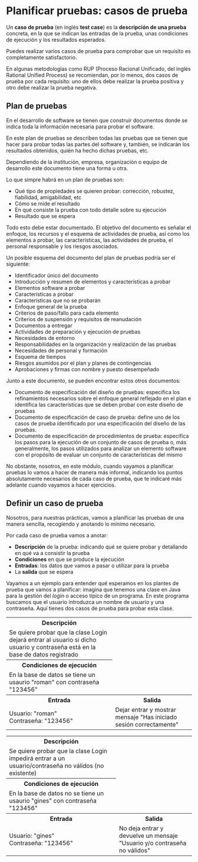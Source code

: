 # Planificar pruebas: casos de prueba
Un **caso de prueba** (en inglés **test case**) es la **descripción de una prueba** concreta, en la que se indican las entradas de la prueba, unas condiciones de ejecución y los resultados esperados.

Puedes realizar varios casos de prueba para comprobar que un requisito es completamente satisfactorio.

En algunas metodologías como RUP (Proceso Racional Unificado, del inglés Rational Unified Process) se recomiendan, por lo menos, dos casos de prueba por cada requisito: uno de ellos debe realizar la prueba positiva y otro debe realizar la prueba negativa.

## Plan de pruebas
En el desarrollo de software se tienen que construir documentos donde se indica toda la información necesaria para probar el software.

En este plan de pruebas se describen todas las pruebas que se tienen que hacer para probar todas las partes del software y, también, se indicarán los resultados obtenidos, quién ha hecho dichas pruebas, etc.

Dependiendo de la institución, empresa, organización o equipo de desarrollo este documento tiene una forma u otra.

Lo que simpre habrá en un plan de pruebas son:

- Qué tipo de propiedades se quieren probar: corrección, robustez, fiabilidad, amigabilidad, etc
- Cómo se mide el resultado
- En qué consiste la prueba con todo detalle sobre su ejecución
- Resultado que se espera

Todo esto debe estar documentado. El objetivo del documento es señalar el enfoque, los recursos y el esquema de actividades de prueba, así como los elementos a probar, las características, las actividades de prueba, el personal responsable y los riesgos asociados.

Un posible esquema del documento del plan de pruebas podría ser el siguiente:

- Identificador únicó del documento
- Introducción y resumen de elementos y características a probar
- Elementos software a probar
- Características a probar
- Características que no se probarán
- Enfoque general de la prueba
- Criterios de paso/fallo para cada elemento
- Criterios de suspensión y requisitos de reanudación
- Documentos a entregar
- Actividades de preparación y ejecución de pruebas
- Necesidades de entorno
- Responsabilidades en la organización y realización de las pruebas
- Necesidades de personal y formación
- Esquema de tiempos
- Riesgos asumidos por el plan y planes de contingencias
- Aprobaciones y firmas con nombre y puesto desempeñado

Junto a este documento, se pueden encontrar estos otros documentos:

- Documento de especificación del diseño de pruebas: especifica los refinamientos necesarios sobre el enfoque general reflejado en el plan e identifica las características que se deben probar con este diseño de pruebas
- Documento de especificación de caso de prueba: define uno de los casos de prueba identificado por una especificación del diseño de las pruebas.
- Documento de especificación de procedimientos de prueba: especifica los pasos para la ejecución de un conjunto de casos de prueba o, más generalmente, los pasos utilizados para analizar un elemento software con el propósito de evaluar un conjunto de características del mismo

No obstante, nosotros, en este módulo, cuando vayamos a planificar pruebas lo vamos a hacer de manera más informal, indicando los puntos absolutamente necesarios de cada caso de prueba, que te indicaré más adelante cuando vayamos a hacer ejercicios.

## Definir un caso de prueba
Nosotros, para nuestras prácticas, vamos a planificar las pruebas de una manera sencilla, recogiendo y anotando lo mínimo necesario.

Por cada caso de prueba vamos a anotar:

- **Descripción** de la prueba: indicando qué se quiere probar y detallando en qué va a consistir la prueba
- **Condiciones** en que se produce la ejecución
- **Entradas**: los datos que vamos a pasar o utilizar para la prueba
- La **salida** que se espera

Vayamos a un ejemplo para entender qué esperamos en los plantes de prueba que vamos a planificar: imagina que tenemos una clase en Java para la gestión del *login* o acceso típico de un programa. En este programa buscamos que el usuario introduzca un nombre de usuario y una contraseña. Aquí tienes dos casos de prueba para probar esta clase.

<table>
	<tr colspan="2">
		<th>Descripción</th>
	</tr>
	<tr colspan="2">
		<td>
			Se quiere probar que la clase Login dejará entrar al usuario si dicho usuario y contraseña está en la base de datos registrado
		</td>
	</tr>
	<tr colspan="2">
		<th>Condiciones de ejecución</th>
	</tr>
	<tr colspan="2">
		<td>
			En la base de datos se tiene un usaurio "roman" con contraseña "123456"
		</td>
	</tr>
	<tr>
		<th>Entrada</th>
		<th>Salida</th>
	</tr>
	<tr>
		<td>
			Usuario: "roman"<br>
			Contraseña: "123456"
		</td>
		<td>
			 Dejar entrar y mostrar mensaje "Has iniciado sesión correctamente"
		</td>
	</tr>
</table>

<table>
	<tr colspan="2">
		<th>Descripción</th>
	</tr>
	<tr colspan="2">
		<td>
			Se quiere probar que la clase Login impedirá entrar a un usuario/contraseña no válidos (no existente)
		</td>
	</tr>
	<tr colspan="2">
		<th>Condiciones de ejecución</th>
	</tr>
	<tr colspan="2">
		<td>
			En la base de datos no se tiene un usaurio "gines" con contraseña "123456"
		</td>
	</tr>
	<tr>
		<th>Entrada</th>
		<th>Salida</th>
	</tr>
	<tr>
		<td>
			Usuario: "gines"<br>
			Contraseña: "123456"
		</td>
		<td>
			No deja entrar y devuelve un mensaje "Usuario y/o contraseña no válidos"
		</td>
	</tr>
</table>
